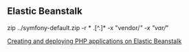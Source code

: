 ## Elastic Beanstalk

zip ../symfony-default.zip -r * .[^.]* -x "vendor/*" -x "var/*"

[Creating and deploying PHP applications on Elastic Beanstalk](https://docs.aws.amazon.com/elasticbeanstalk/latest/dg/php-symfony-tutorial.html)
